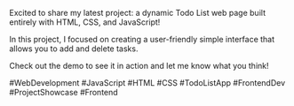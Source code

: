 Excited to share my latest project: a dynamic Todo List web page built entirely with HTML, CSS, and JavaScript!

In this project, I focused on creating a user-friendly simple interface that allows you to add and delete tasks. 

Check out the demo to see it in action and let me know what you think! 

#WebDevelopment #JavaScript #HTML #CSS #TodoListApp #FrontendDev #ProjectShowcase #Frontend
